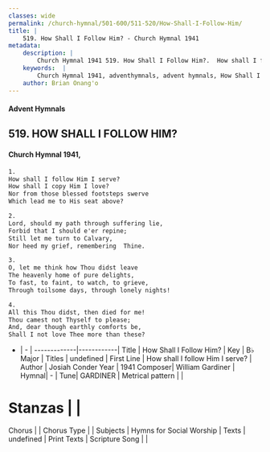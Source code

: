 ```yaml
---
classes: wide
permalink: /church-hymnal/501-600/511-520/How-Shall-I-Follow-Him/
title: |
    519. How Shall I Follow Him? - Church Hymnal 1941
metadata:
    description: |
        Church Hymnal 1941 519. How Shall I Follow Him?.  How shall I follow Him I serve?  How shall I copy Him I love?  Nor from those blessed footsteps swerve  Which lead me to His seat above? 
    keywords:  |
        Church Hymnal 1941, adventhymnals, advent hymnals, How Shall I Follow Him?, How shall I follow Him I serve?. 
    author: Brian Onang'o
---
```


#### Advent Hymnals
## 519. HOW SHALL I FOLLOW HIM?
####  Church Hymnal 1941,

```txt
1.
How shall I follow Him I serve? 
How shall I copy Him I love? 
Nor from those blessed footsteps swerve 
Which lead me to His seat above? 

2.
Lord, should my path through suffering lie, 
Forbid that I should e'er repine; 
Still let me turn to Calvary, 
Nor heed my grief, remembering	Thine. 

3.
O, let me think how Thou didst leave 
The heavenly home of pure delights, 
To fast, to faint, to watch, to grieve, 
Through toilsome days, through lonely nights! 

4.
All this Thou didst, then died for me! 
Thou camest not Thyself to please; 
And, dear though earthly comforts be, 
Shall I not love Thee more than these?

```

- |   -  |
-------------|------------|
Title | How Shall I Follow Him? |
Key | B♭ Major |
Titles | undefined |
First Line | How shall I follow Him I serve? |
Author | Josiah Conder
Year | 1941
Composer| William Gardiner |
Hymnal|  - |
Tune| GARDINER |
Metrical pattern | |
# Stanzas |  |
Chorus |  |
Chorus Type |  |
Subjects | Hymns for Social Worship |
Texts | undefined |
Print Texts | 
Scripture Song |  |
    
